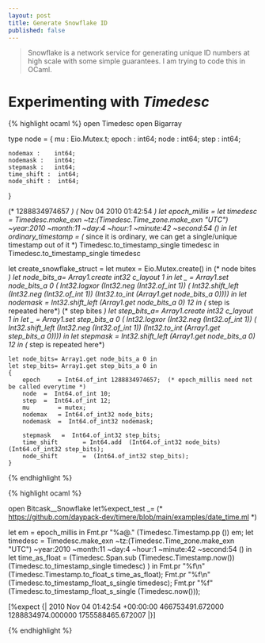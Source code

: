 ```yaml
---
layout: post
title: Generate Snowflake ID
published: false
---
```


> Snowflake is a network service for generating unique ID numbers at high scale with some simple guarantees.
> I am trying to code this in OCaml.



# Experimenting with *Timedesc*

{% highlight ocaml %}
open Timedesc
open Bigarray



type node = {
	mu  :  Eio.Mutex.t;
	epoch : int64;
	node :   int64;
	step :   int64;

	nodemax :    int64;
	nodemask :   int64;
	stepmask :   int64;
	time_shift :  int64;
	node_shift :  int64;
}

(* 1288834974657 *)
(* Nov 04 2010 01:42:54 *)
let epoch_millis =
let timedesc = Timedesc.make_exn ~tz:(Timedesc.Time_zone.make_exn "UTC") ~year:2010 ~month:11 ~day:4 ~hour:1 ~minute:42 ~second:54 () in
let ordinary_timestamp =
    (* since it is ordinary, we can get a single/unique timestamp out of it *)
    Timedesc.to_timestamp_single timedesc
  in
 Timedesc.to_timestamp_single timedesc


let create_snowflake_struct =
    let mutex = Eio.Mutex.create() in
    (* node bites *)
    let node_bits_a= Array1.create int32 c_layout 1 in
    let _ = Array1.set node_bits_a 0 ( Int32.logxor
                                  (Int32.neg (Int32.of_int 1))
                                  ( Int32.shift_left (Int32.neg (Int32.of_int 1)) (Int32.to_int (Array1.get node_bits_a 0)))) in
   let  nodemask  =  Int32.shift_left  (Array1.get node_bits_a 0) 12 in (*  step is repeated here*)
    (* step bites *)
    let step_bits_a= Array1.create int32 c_layout 1 in
    let _ = Array1.set step_bits_a 0 ( Int32.logxor
                                  (Int32.neg (Int32.of_int 1))
                                  ( Int32.shift_left (Int32.neg (Int32.of_int 1)) (Int32.to_int (Array1.get step_bits_a 0)))) in
   let  stepmask  =  Int32.shift_left  (Array1.get node_bits_a 0) 12 in (*  step is repeated here*)

    let node_bits= Array1.get node_bits_a 0 in
    let step_bits= Array1.get step_bits_a 0 in
    {
        epoch     = Int64.of_int 1288834974657;  (* epoch_millis need not be called everytime *)
        node  =  Int64.of_int 10;
        step  =  Int64.of_int 12;
        mu        = mutex;
        nodemax   = Int64.of_int32 node_bits;
        nodemask  =  Int64.of_int32 nodemask;

        stepmask   =  Int64.of_int32 step_bits;
        time_shift       = Int64.add  (Int64.of_int32 node_bits)   (Int64.of_int32 step_bits);
        node_shift       =  (Int64.of_int32 step_bits);
    }


{% endhighlight %}

{% highlight ocaml %}

open Bitcask__Snowflake
let%expect_test _=
(* https://github.com/daypack-dev/timere/blob/main/examples/date_time.ml *)

let em = epoch_millis in
Fmt.pr "%a@." (Timedesc.Timestamp.pp  ()) em;
let timedesc = Timedesc.make_exn ~tz:(Timedesc.Time_zone.make_exn "UTC") ~year:2010 ~month:11 ~day:4 ~hour:1 ~minute:42 ~second:54 () in
let time_as_float = (Timedesc.Span.sub  (Timedesc.Timestamp.now()) (Timedesc.to_timestamp_single timedesc) ) in
Fmt.pr "%f\n"  (Timedesc.Timestamp.to_float_s time_as_float);
Fmt.pr "%f\n"  (Timedesc.to_timestamp_float_s_single timedesc);
Fmt.pr "%f"  (Timedesc.to_timestamp_float_s_single (Timedesc.now()));

[%expect {|
  2010 Nov 04 01:42:54 +00:00:00
  466753491.672000
  1288834974.000000
  1755588465.672007
  |}]


{% endhighlight %}

